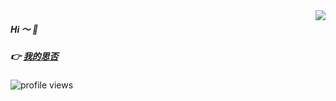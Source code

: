 <img align="right" src="https://github-readme-stats.vercel.app/api?username=booms21&show_icons=true&include_all_commits=true?count_private=true?include_all_commits=true&theme=vue" />

##### Hi ～ 👋 

##### 👉  <a href="https://segmentfault.com/u/hello888">我的思否</a> 

![profile views](https://komarev.com/ghpvc/?username=booms21&style=plastic)
